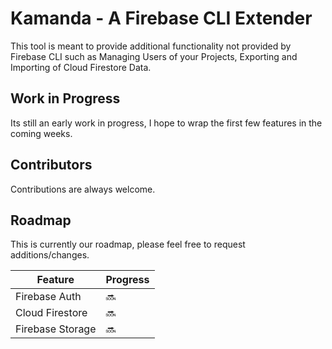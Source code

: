 # Kamanda - A Firebase CLI Extender

This tool is meant to provide additional functionality not provided by Firebase
CLI such as Managing Users of your Projects, Exporting and Importing of Cloud
Firestore Data.

## Work in Progress

Its still an early work in progress, I hope to wrap the first few features in
the coming weeks.

## Contributors

Contributions are always welcome.

## Roadmap

This is currently our roadmap, please feel free to request additions/changes.

| Feature          | Progress |
| ---------------- | -------- |
| Firebase Auth    | 🔜       |
| Cloud Firestore  | 🔜       |
| Firebase Storage | 🔜       |
